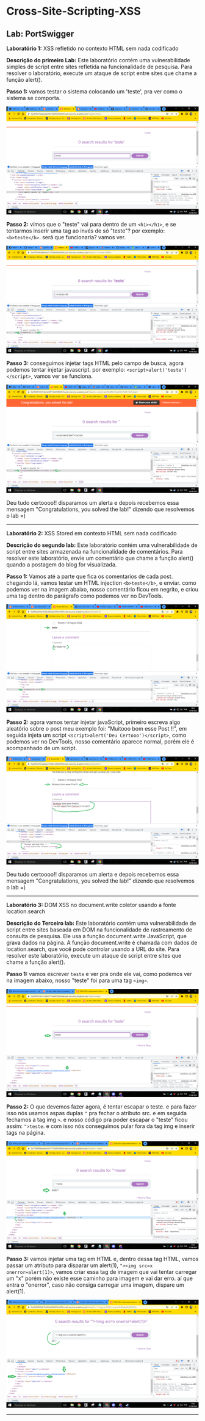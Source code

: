# Cross-Site-Scripting-XSS
<h2>Lab: PortSwigger</h2>

<p><strong>Laboratório 1:</strong> XSS refletido no contexto HTML sem nada codificado</p>

<p><strong>Descrição do primeiro Lab:</strong> Este laboratório contém uma vulnerabilidade simples de script entre sites refletida na funcionalidade de pesquisa.
Para resolver o laboratório, execute um ataque de script entre sites que chame a função alert().</p>

<strong>Passo 1:</strong> vamos testar o sistema colocando um 'teste', pra ver como o sistema se comporta.

<img src=https://github.com/iRnx/Lab-Cross-Site-Scripting-XSS-/blob/main/imagens/Lab-1/Lab-1.PNG>


<strong>Passo 2:</strong> vímos que o "teste" vai para dentro de um `<h1></h1>`, e se tentarmos inserir uma tag ao invés de só "teste"? por exemplo: `<b>teste</b>`. será que funcionaria? vamos ver.

<img src=https://github.com/iRnx/Lab-Cross-Site-Scripting-XSS-/blob/main/imagens/Lab-1/Lab-1-part2.PNG>

<strong>Passo 3:</strong> conseguimos injetar tags HTML pelo campo de busca, agora podemos tentar injetar javascript. por exemplo: `<script>alert('teste')</script>`, vamos ver se funciona.

<img src=https://github.com/iRnx/Lab-Cross-Site-Scripting-XSS-/blob/main/imagens/Lab-1/Lab-1-part3.PNG>

Deu tudo certoooo!! disparamos um alerta e depois recebemos essa mensagem "Congratulations, you solved the lab!" dizendo que resolvemos o lab =)

-----------------------------------------------------------------------------------------------------------------------------------------------

<p><strong>Laboratório 2:</strong> XSS Stored em contexto HTML sem nada codificado</p>

<p><strong>Descrição do segundo lab:</strong> Este laboratório contém uma vulnerabilidade de script entre sites armazenada na funcionalidade de comentários.
Para resolver este laboratório, envie um comentário que chame a função alert() quando a postagem do blog for visualizada.</p>


<strong>Passo 1:</strong> Vamos até a parte que fica os comentarios de cada post. chegando lá, vamos testar um HTML injection `<b>teste</b>`, e enviar.
como podemos ver na imagem abaixo, nosso comentário ficou em negrito, e criou uma tag dentro do parágrafo como podemos ver no DevTools.

<img src=https://github.com/iRnx/Lab-Cross-Site-Scripting-XSS-/blob/main/imagens/Lab-2/Lab-2.PNG>

<strong>Passo 2:</strong> agora vamos tentar injetar javaScript, primeiro escreva algo aleatório sobre o post meu exemplo foi: "Muitooo bom esse Post !!",
em seguida injeta um script `<script>alert('Deu Certooo')</script>`, como podemos ver no DevTools, nosso comentário aparece normal, porém ele é acompanhado de um script.

<img src=https://github.com/iRnx/Lab-Cross-Site-Scripting-XSS-/blob/main/imagens/Lab-2/Lab-2-part-2.PNG>

Deu tudo certoooo!! disparamos um alerta e depois recebemos essa mensagem "Congratulations, you solved the lab!" dizendo que resolvemos o lab =)

-----------------------------------------------------------------------------------------------------------------------------------------------

<p><strong>Laboratório 3:</strong> DOM XSS no document.write coletor usando a fonte location.search</p>

<p><strong>Descrição do Terceiro lab:</strong> Este laboratório contém uma vulnerabilidade de script entre sites baseada em DOM na funcionalidade de rastreamento de consulta de pesquisa. Ele usa a função document.write JavaScript, que grava dados na página. A função document.write é chamada com dados de location.search, que você pode controlar usando a URL do site. Para resolver este laboratório, execute um ataque de script entre sites que chame a função alert().<p>

<strong>Passo 1:</strong> vamos escrever `teste` e ver pra onde ele vai, como podemos ver na imagem abaixo, nosso "teste" foi para uma tag `<img>`.

<img src=https://github.com/iRnx/Lab-Cross-Site-Scripting-XSS-/blob/main/imagens/Lab-3/Lab-3-part1.PNG>

<strong>Passo 2:</strong> O que devemos fazer agora, é tentar escapar o teste. e para fazer isso nós usamos aspas duplas `"` pra fechar o atributo src. e em seguida fechamos a tag img `>`. e nosso código pra poder escapar o "teste" ficou assim: `">teste`. e com isso nós conseguimos pular fora da tag img e inserir tags na página.  

<img src=https://github.com/iRnx/Lab-Cross-Site-Scripting-XSS-/blob/main/imagens/Lab-3/Lab-3-part2.PNG>
  
<strong>Passo 3:</strong> vamos injetar uma tag em HTML e, dentro dessa tag HTML, vamos passar um atributo para disparar um alert(1), `"><img src=x onerror=alert(1)>`,
vamos criar essa tag de imagem que vai tentar carregar um "x" porém não existe esse caminho para imagem e vai dar erro. aí que entra o "onerror", caso não consiga carregar uma imagem, dispare um alert(1).
  
<img src=https://github.com/iRnx/Lab-Cross-Site-Scripting-XSS-/blob/main/imagens/Lab-3/Lab-3-part3.PNG>

-----------------------------------------------------------------------------------------------------------------------------------------------












